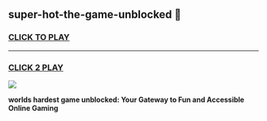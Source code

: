 
## super-hot-the-game-unblocked 👋
<h3>
<a href="https://premium.freeplayer.one?title=super-hot-the-game-unblocked&ref=14F">CLICK TO PLAY</a></h3>
<hr>

<h3>
<a href="https://premium.freeplayer.one?title=super-hot-the-game-unblocked&ref=14F">CLICK 2 PLAY</a>
  
</h3>

<a href="https://premium.freeplayer.one?title=super-hot-the-game-unblocked&ref=12F/"><img src="https://clearcache.store/games.png"></a>


**worlds hardest game unblocked: Your Gateway to Fun and Accessible Online Gaming**
